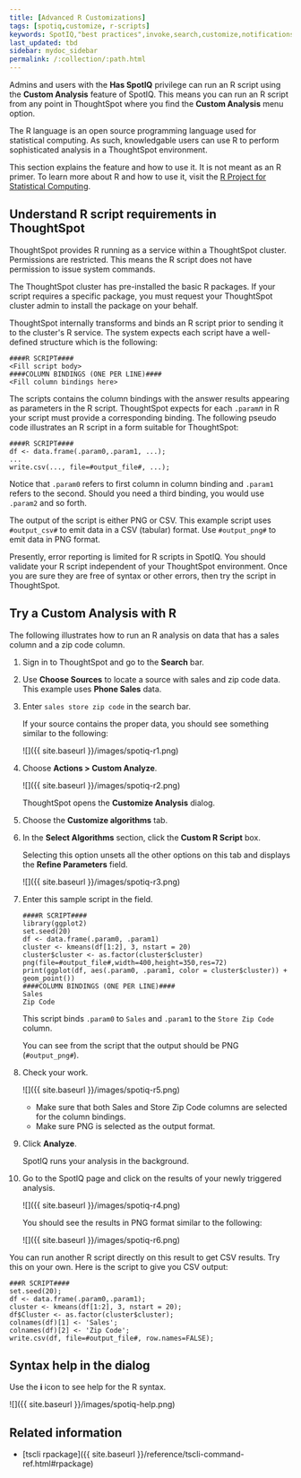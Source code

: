 ```yaml
---
title: [Advanced R Customizations]
tags: [spotiq,customize, r-scripts]
keywords: SpotIQ,"best practices",invoke,search,customize,notifications,email
last_updated: tbd
sidebar: mydoc_sidebar
permalink: /:collection/:path.html
---
```


Admins and users with the **Has SpotIQ** privilege can run an R script using the
**Custom Analysis** feature of SpotIQ. This means you can run an R script from
any point in ThoughtSpot where you find the **Custom Analysis** menu option.

The R language is an open source programming language used for statistical
computing. As such, knowledgable users can use R to perform sophisticated
analysis in a ThoughtSpot environment.

This section explains the feature and how to use it. It is not meant as an R
primer. To learn more about R and how to use it, visit the
[R Project for Statistical Computing](https://www.r-project.org/).  

## Understand R script requirements in ThoughtSpot

ThoughtSpot provides R running as a service within a ThoughtSpot cluster.
Permissions are restricted. This means the R script does not have permission to
issue system commands.

The ThoughtSpot cluster has pre-installed the basic R packages. If your script
requires a specific package, you must request your ThoughtSpot cluster admin to
install the package on your behalf.

ThoughtSpot internally transforms and binds an R script prior to sending it to
the cluster's R service. The system expects each script have a well-defined
structure which is the following:

```
####R SCRIPT####
<Fill script body>
####COLUMN BINDINGS (ONE PER LINE)####
<Fill column bindings here>
```

The scripts contains the column bindings with the answer results appearing as parameters
in the R script. ThoughtSpot expects for each `.param`_n_ in R your script must
provide a corresponding binding. The following pseudo code illustrates an R
script in a form suitable for ThoughtSpot:

```
####R SCRIPT####
df <- data.frame(.param0,.param1, ...);
...
write.csv(..., file=#output_file#, ...);
```

Notice that `.param0` refers to first column in column binding and `.param1`
refers to the second.  Should you need a third binding, you would use  `.param2`
and so forth.

The output of the script is either PNG or CSV. This example script uses
`#output_csv#` to emit data in a CSV (tabular) format. Use `#output_png#` to
emit data in PNG format.

Presently, error reporting is limited for R scripts in SpotIQ. You should
validate your R script independent of your ThoughtSpot environment. Once you are
sure they are free of syntax or other errors, then try the script in
ThoughtSpot.

## Try a Custom Analysis with R

The following illustrates how to run an R analysis on data that has a sales
column and a zip code column.

1. Sign in to ThoughtSpot and go to the **Search** bar.
2. Use **Choose Sources** to locate a source with sales and zip code data.
   This example uses **Phone Sales** data.
3. Enter `sales store zip code` in the search bar.

   If your source contains the proper data, you should see something similar to
   the following:

   ![]({{ site.baseurl }}/images/spotiq-r1.png)

4. Choose **Actions > Custom Analyze**.

   ![]({{ site.baseurl }}/images/spotiq-r2.png)

   ThoughtSpot opens the **Customize Analysis** dialog.

5. Choose the **Customize algorithms** tab.
6. In the **Select Algorithms** section, click the **Custom R Script** box.

   Selecting this option unsets all the other options on this tab and displays
   the **Refine Parameters** field.

   ![]({{ site.baseurl }}/images/spotiq-r3.png)

7. Enter this sample script in the field.

    ```
    ####R SCRIPT####
    library(ggplot2)
    set.seed(20)
    df <- data.frame(.param0, .param1)
    cluster <- kmeans(df[1:2], 3, nstart = 20)
    cluster$cluster <- as.factor(cluster$cluster)
    png(file=#output_file#,width=400,height=350,res=72)
    print(ggplot(df, aes(.param0, .param1, color = cluster$cluster)) + geom_point())
    ####COLUMN BINDINGS (ONE PER LINE)####
    Sales
    Zip Code
    ```
    This script binds `.param0` to `Sales` and `.param1` to the `Store Zip Code`
    column.

    You can see from the script that the output should be PNG
    (`#output_png#`).

8. Check your work.

   ![]({{ site.baseurl }}/images/spotiq-r5.png)


   * Make sure that both Sales and Store Zip Code columns are selected for the column bindings.
   * Make sure PNG is selected as the output format.

9. Click **Analyze**.

   SpotIQ runs your analysis in the background.

10. Go to the SpotIQ page and click on the results of your newly triggered analysis.

    ![]({{ site.baseurl }}/images/spotiq-r4.png)

    You should see the results in PNG format similar to the following:

    ![]({{ site.baseurl }}/images/spotiq-r6.png)

You can run another R script directly on this result to get CSV results. Try this on your own. Here is the script to give you CSV output:

```
###R SCRIPT####
set.seed(20);
df <- data.frame(.param0,.param1);
cluster <- kmeans(df[1:2], 3, nstart = 20);
df$Cluster <- as.factor(cluster$cluster);
colnames(df)[1] <- 'Sales';
colnames(df)[2] <- 'Zip Code';
write.csv(df, file=#output_file#, row.names=FALSE);
```

## Syntax help in the dialog

Use the **i** icon to see help for the R syntax.

![]({{ site.baseurl }}/images/spotiq-help.png)

## Related information

* [tscli rpackage]({{ site.baseurl }}/reference/tscli-command-ref.html#rpackage)
